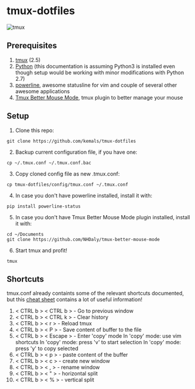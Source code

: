 # tmux-dotfiles

![tmux](https://i.imgur.com/vrthUBC.png)
## Prerequisites

1. [tmux](https://github.com/tmux/tmux/wiki) (2.5)
1. [Python](https://www.python.org/) (this documentation is assuming Python3 is installed even though setup would be working with minor modifications with Python 2.7) 
2. [powerline](http://powerline.readthedocs.io/en/master/installation.html), awesome statusline for vim and couple of several other awesome applications
3. [Tmux Better Mouse Mode](https://github.com/NHDaly/tmux-better-mouse-mode), tmux plugin to better manage your mouse

## Setup

1. Clone this repo:
```
git clone https://github.com/kemals/tmux-dotfiles
```
2. Backup current configuration file, if you have one:
```
cp ~/.tmux.conf ~/.tmux.conf.bac
```
3. Copy cloned config file as new .tmux.conf:
```
cp tmux-dotfiles/config/tmux.conf ~/.tmux.conf
```
4. In case you don't have powerline installed, install it with:
```
pip install powerline-status
```
5. In case you don't have Tmux Better Mouse Mode plugin installed, install it with:
```
cd ~/Documents
git clone https://github.com/NHDaly/tmux-better-mouse-mode
```
6. Start tmux and profit!
```
tmux
```

## Shortcuts

tmux.conf already containts some of the relevant shortcuts documented, but this [cheat sheet](https://tmuxcheatsheet.com/) contains a lot of useful information!

1. < CTRL b > < CTRL b > - Go to previous window
2. < CTRL b > < CTRL k > - Clear history
3. < CTRL b > < r > - Reload tmux
4. < CTRL b > < P > - Save content of buffer to the file
5. < CTRL b > < Escape > - Enter 'copy' mode
In 'copy' mode: use vim shortcuts
In 'copy' mode: press 'v' to start selection
In 'copy' mode: press 'y' to copy selected
6. < CTRL b > < p > - paste content of the buffer
7. < CTRL b > < c > - create new window
8. < CTRL b > < , > - rename window
9. < CTRL b > < " > - horizontal split
10. < CTRL b > < % > - vertical split
